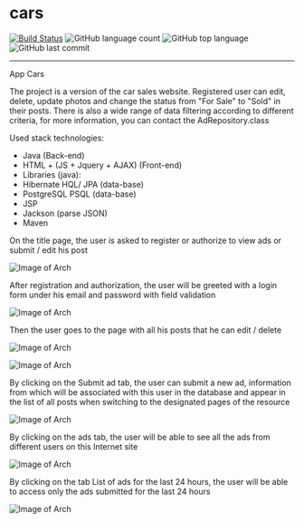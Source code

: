 # cars

[![Build Status](https://app.travis-ci.com/SlartiBartFast-art/cars.svg?branch=main)](https://app.travis-ci.com/SlartiBartFast-art/cars)
![GitHub language count](https://img.shields.io/github/languages/count/SlartiBartFast-art/cars?logo=github)
![GitHub top language](https://img.shields.io/github/languages/top/SlartiBartFast-art/cars?logo=java&logoColor=red)
![GitHub last commit](https://img.shields.io/github/last-commit/SlartiBartFast-art/cars?logo=github)

---
App Cars

The project is a version of the car sales website.
  Registered user can edit, delete, update photos and change the status from
  "For Sale" to "Sold" in their posts.
  There is also a wide range of data filtering according to different criteria,
  for more information, you can contact the AdRepository.class
 
  Used stack technologies:

- Java (Back-end)
- HTML + (JS + Jquery + AJAX) (Front-end)  
- Libraries (java):
- Hibernate HQL/ JPA (data-base)
- PostgreSQL PSQL (data-base)
- JSP
- Jackson (parse JSON)
- Maven

On the title page, the user is asked to register or authorize to view ads or submit / edit his post

![Image of Arch](https://github.com/SlartiBartFast-art/job4j_cars/blob/main/image/Screenshot_1.jpg)

After registration and authorization, the user will be greeted with a login form under his
email and password with field validation

![Image of Arch](https://github.com/SlartiBartFast-art/job4j_cars/blob/main/image/Screenshot_2.jpg)

Then the user goes to the page with all his posts that he can edit / delete

![Image of Arch](https://github.com/SlartiBartFast-art/job4j_cars/blob/main/image/Screenshot_03.jpg)

![Image of Arch](https://github.com/SlartiBartFast-art/job4j_cars/blob/main/image/Screenshot_6.jpg)

By clicking on the Submit ad tab, the user can submit a new ad, information from which will be
associated with this user in the database and appear in the list of all posts when switching to the
designated pages of the resource

![Image of Arch](https://github.com/SlartiBartFast-art/job4j_cars/blob/main/image/Screenshot_7.jpg)

By clicking on the ads tab, the user will be able to see all the ads from
different users on this Internet site

![Image of Arch](https://github.com/SlartiBartFast-art/job4j_cars/blob/main/image/Screenshot_04.jpg)

By clicking on the tab List of ads for the last 24 hours, the user will be able to access only the ads 
submitted for the last 24 hours

![Image of Arch](https://github.com/SlartiBartFast-art/job4j_cars/blob/main/image/Screenshot_5.jpg)




